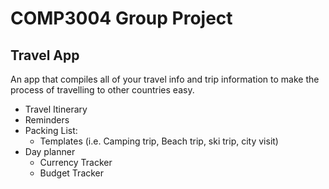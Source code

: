 # COMP3004 Group Project
## Travel App

An app that compiles all of your travel info and trip information
to make the process of travelling to other countries easy.

 * Travel Itinerary
 * Reminders
 * Packing List:
    * Templates
    (i.e. Camping trip, Beach trip, ski trip, city visit)
  * Day planner
    * Currency Tracker
    * Budget Tracker

